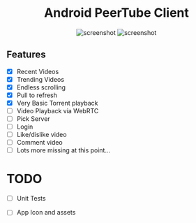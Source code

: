 <h1 align="center">
  Android PeerTube Client 
</h1>

<h4 align="center">
</h4>

<p align="center">
    <img src="https://raw.githubusercontent.com/sschueller/peertube-android/develop/Screenshot2.png" alt="screenshot" />
    <img src="https://raw.githubusercontent.com/sschueller/peertube-android/develop/Screenshot1.png" alt="screenshot" />
</p>

## Features

- [X] Recent Videos
- [X] Trending Videos
- [X] Endless scrolling
- [X] Pull to refresh
- [X] Very Basic Torrent playback
- [ ] Video Playback via WebRTC
- [ ] Pick Server
- [ ] Login
- [ ] Like/dislike video
- [ ] Comment video
- [ ] Lots more missing at this point...

# TODO
- [ ] Unit Tests
- [ ] App Icon and assets


